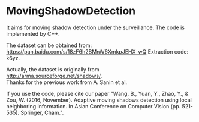 # MovingShadowDetection
It aims for moving shadow detection under the surveillance. 
The code is implemented by C++. 

The dataset can be obtained from:   https://pan.baidu.com/s/18zF6h2BMnW6XmkpJEHX_wQ     Extraction code:  k6yz.

Actually, the dataset is originally from http://arma.sourceforge.net/shadows/.       
Thanks for the previous work from  A. Sanin  et al.

If you use the code, please cite our paper "Wang, B., Yuan, Y., Zhao, Y., & Zou, W. (2016, November). Adaptive moving shadows detection using local neighboring information. In Asian Conference on Computer Vision (pp. 521-535). Springer, Cham.".
